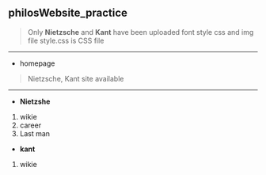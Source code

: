 ## philosWebsite_practice
> Only __Nietzsche__ and __Kant__ have been uploaded
> font style css and img file 
> style.css is CSS file
***
- homepage
> Nietzsche, Kant site available 
***
- __Nietzshe__
1. wikie 
2. career 
3. Last man 

- __kant__
1. wikie
